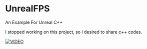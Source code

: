 # UnrealFPS

An Example For Unreal C++

I stopped working on this project, so i desired to share c++ codes.

[![VIDEO](https://img.youtube.com/vi/uUgCOOg-bTI/0.jpg)](https://www.youtube.com/watch?v=uUgCOOg-bTI)

